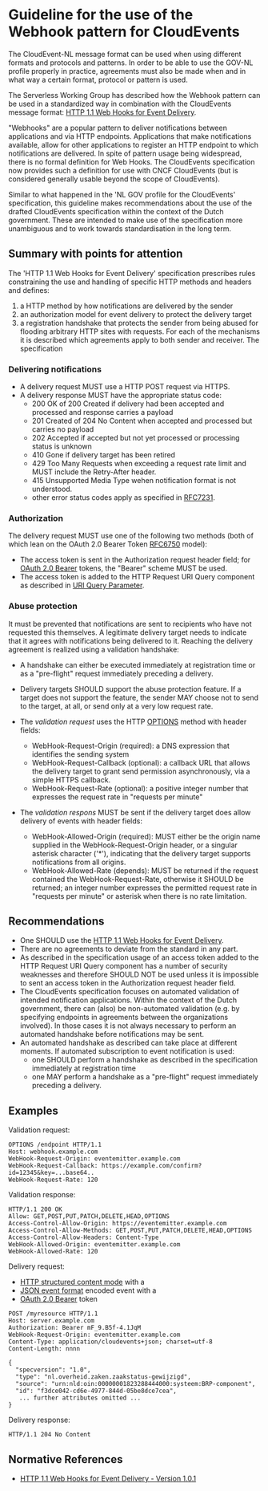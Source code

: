 # Guideline for the use of the Webhook pattern for CloudEvents

The CloudEvent-NL message format can be used when using different formats and protocols and patterns. In order to be able to use the GOV-NL profile properly in practice, agreements must also be made when and in what way a certain format, protocol or pattern is used. 

The Serverless Working Group has described how the Webhook pattern can be used in a standardized way in combination with the CloudEvents message format: [HTTP 1.1 Web Hooks for Event Delivery](https://github.com/cloudevents/spec/blob/v1.0.1/http-webhook.md).

"Webhooks" are a popular pattern to deliver notifications between applications and via HTTP endpoints. Applications that make notifications available, allow for other applications to register an HTTP endpoint to which notifications are delivered. In spite of pattern usage being widespread, there is no formal definition for Web Hooks. The CloudEvents specification now provides such a definition for use with CNCF CloudEvents (but is considered generally usable beyond the scope of CloudEvents).

Similar to what happened in the 'NL GOV profile for the CloudEvents' specification, this guideline makes recommendations about the use of the drafted CloudEvents specification within the context of the Dutch government. These are intended to make use of the specification more unambiguous and to work towards standardisation in the long term.

## Summary with points for attention 

The 'HTTP 1.1 Web Hooks for Event Delivery' specification prescribes rules constraining the use and handling of specific HTTP methods and headers and defines:
1. a HTTP method by how notifications are delivered by the sender
2. an authorization model for event delivery to protect the delivery target
3. a registration handshake that protects the sender from being abused for flooding arbitrary HTTP sites with requests.
For each of the mechanisms it is described which agreements apply to both sender and receiver.
The specification 

### Delivering notifications

- A delivery request MUST use a HTTP POST request via HTTPS.
- A delivery response MUST have the appropriate status code:
    - 200 OK of 200 Created if delivery had been accepted and processed and response carries a payload
    - 201 Created of 204 No Content when accepted and processed but carries no payload 
    - 202 Accepted if accepted but not yet processed or processing status is unknown
    - 410 Gone if delivery target has been retired
    - 429 Too Many Requests when exceeding a request rate limit and MUST include the Retry-After header.
    - 415 Unsupported Media Type wehen notification format is not understood.
    - other error status codes apply as specified in [RFC7231](https://tools.ietf.org/html/rfc7231).

### Authorization

The delivery request MUST use one of the following two methods (both of which lean on the OAuth 2.0 Bearer Token [RFC6750](https://tools.ietf.org/html/rfc6750) model):
-  The access token is sent in the Authorization request header field; for [OAuth 2.0 Bearer](https://tools.ietf.org/html/rfc6750#section-2.1) tokens, the "Bearer" scheme MUST be used.
-  The access token is added to the HTTP Request URI Query component as described in [URI Query Parameter](https://github.com/cloudevents/spec/blob/v1.0.1/http-webhook.md#32-uri-query-parameter). 

### Abuse protection 

It must be prevented that notifications are sent to recipients who have not requested this themselves. A legitimate delivery target needs to indicate that it agrees with notifications being delivered to it. Reaching the delivery agreement is realized using a validation handshake:
- A handshake can either be executed immediately at registration time or as a "pre-flight" request immediately preceding a delivery.
- Delivery targets SHOULD support the abuse protection feature. If a target does not support the feature, the sender MAY choose not to send to the target, at all, or send only at a very low request rate.

- The _validation request_ uses the HTTP [OPTIONS](https://tools.ietf.org/html/rfc7231#section-4.3.7) method with header fields:
    - WebHook-Request-Origin (required):  a DNS expression that identifies the sending system
    - WebHook-Request-Callback (optional): a callback URL that allows the delivery target to grant send permission asynchronously, via a simple HTTPS callback.
    -  WebHook-Request-Rate (optional): a positive integer number that expresses the request rate in "requests per minute"
- The _validation respons_ MUST be sent if the delivery target does allow delivery of events with header fields:
    - WebHook-Allowed-Origin (required): MUST either be the origin name supplied in the WebHook-Request-Origin header, or a singular asterisk character ('*'), indicating that the delivery target supports notifications from all origins.
    - WebHook-Allowed-Rate (depends): MUST be returned if the request contained the WebHook-Request-Rate, otherwise it SHOULD be returned; an integer number expresses the permitted request rate in "requests per minute" or asterisk when there is no rate limitation.

## Recommendations
- One SHOULD use the  [HTTP 1.1 Web Hooks for Event Delivery](https://github.com/cloudevents/spec/blob/v1.0.1/http-webhook.md). 
- There are no agreements to deviate from the standard in any part.
- As described in the specification usage of an access token added to the HTTP Request URI Query component has a number of security weaknesses and therefore SHOULD NOT be used unless it is impossible to sent an access token in the Authorization request header field.
-  The CloudEvents specification focuses on automated validation of intended notification applications. Within the context of the Dutch government, there can (also) be non-automated validation (e.g. by specifying endpoints in agreements between the organizations involved). In those cases it is not always necessary to perform an automated handshake before notifications may be sent.
- An automated handshake as described can take place at different moments. If automated subscription to event notification is used:
    - one SHOULD perform a handshake as described in the specification immediately at registration time
    - one MAY perform a handshake as a "pre-flight" request immediately preceding a delivery.

## Examples

Validation request:
```
OPTIONS /endpoint HTTP/1.1
Host: webhook.example.com
WebHook-Request-Origin: eventemitter.example.com
WebHook-Request-Callback: https://example.com/confirm?id=12345&key=...base64..
WebHook-Request-Rate: 120
```

Validation response:
```
HTTP/1.1 200 OK
Allow: GET,POST,PUT,PATCH,DELETE,HEAD,OPTIONS
Access-Control-Allow-Origin: https://eventemitter.example.com
Access-Control-Allow-Methods: GET,POST,PUT,PATCH,DELETE,HEAD,OPTIONS
Access-Control-Allow-Headers: Content-Type 
WebHook-Allowed-Origin: eventemitter.example.com
WebHook-Allowed-Rate: 120
```

Delivery request: 
- [HTTP structured content mode](https://github.com/cloudevents/spec/blob/v1.0.1/http-protocol-binding.md#32-structured-content-mode) with a
- [JSON event format](https://github.com/cloudevents/spec/blob/v1.0.1/json-format.md) encoded event with a
-  [OAuth 2.0 Bearer](https://tools.ietf.org/html/rfc6750#section-2.1) token
```
POST /myresource HTTP/1.1
Host: server.example.com
Authorization: Bearer mF_9.B5f-4.1JqM
WebHook-Request-Origin: eventemitter.example.com
Content-Type: application/cloudevents+json; charset=utf-8
Content-Length: nnnn

{
  "specversion": "1.0",
  "type": "nl.overheid.zaken.zaakstatus-gewijzigd",
  "source": "urn:nld:oin:00000001823288444000:systeem:BRP-component",
  "id": "f3dce042-cd6e-4977-844d-05be8dce7cea",
   ... further attributes omitted ...
}
```

Delivery response:
``` 
HTTP/1.1 204 No Content
```

## Normative References

- [HTTP 1.1 Web Hooks for Event Delivery - Version 1.0.1](https://github.com/cloudevents/spec/blob/v1.0.1/http-webhook.md)


